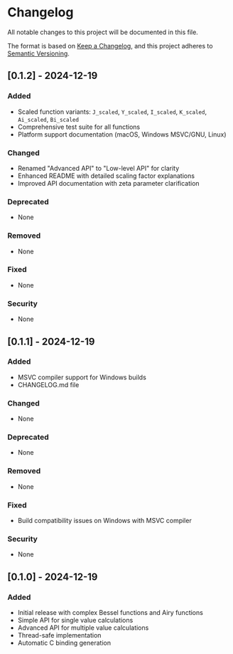 # Changelog

All notable changes to this project will be documented in this file.

The format is based on [Keep a Changelog](https://keepachangelog.com/en/1.0.0/),
and this project adheres to [Semantic Versioning](https://semver.org/spec/v2.0.0.html).

## [0.1.2] - 2024-12-19

### Added
- Scaled function variants: `J_scaled`, `Y_scaled`, `I_scaled`, `K_scaled`, `Ai_scaled`, `Bi_scaled`
- Comprehensive test suite for all functions
- Platform support documentation (macOS, Windows MSVC/GNU, Linux)

### Changed
- Renamed "Advanced API" to "Low-level API" for clarity
- Enhanced README with detailed scaling factor explanations
- Improved API documentation with zeta parameter clarification

### Deprecated
- None

### Removed
- None

### Fixed
- None

### Security
- None

## [0.1.1] - 2024-12-19

### Added
- MSVC compiler support for Windows builds
- CHANGELOG.md file

### Changed
- None

### Deprecated
- None

### Removed
- None

### Fixed
- Build compatibility issues on Windows with MSVC compiler

### Security
- None

## [0.1.0] - 2024-12-19

### Added
- Initial release with complex Bessel functions and Airy functions
- Simple API for single value calculations
- Advanced API for multiple value calculations
- Thread-safe implementation
- Automatic C binding generation 